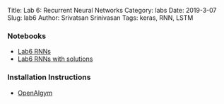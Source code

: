 Title: Lab 6: Recurrent Neural Networks
Category: labs
Date: 2019-3-07
Slug: lab6
Author:  Srivatsan Srinivasan
Tags: keras, RNN, LSTM



### Notebooks
 - [Lab6 RNNs]({filename}cs109b-lab6-rnn.ipynb)
 - [Lab6 RNNs with solutions]({filename}cs109b-lab6-rnn-solutions.ipynb)

### Installation Instructions
 - [OpenAIgym]({attach}installation.md)
